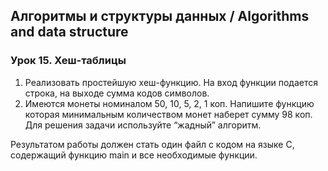 ## Алгоритмы и структуры данных / Algorithms and data structure
### Урок 15. Хеш-таблицы

1. Реализовать простейшую хеш-функцию. На вход функции подается строка, на выходе сумма кодов символов.
2. Имеются монеты номиналом 50, 10, 5, 2, 1 коп. Напишите функцию которая минимальным количеством монет наберет сумму 98 коп. Для решения задачи используйте “жадный” алгоритм.

Результатом работы должен стать один файл с кодом на языке С, содержащий функцию main и все необходимые функции.